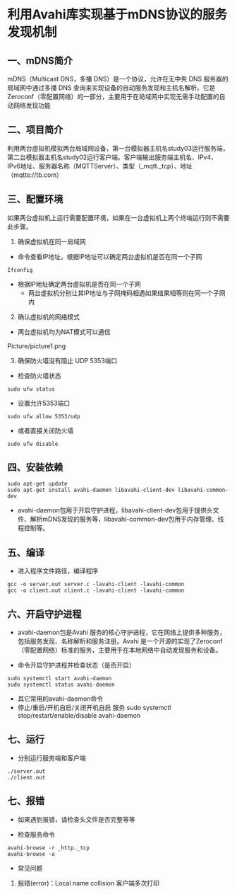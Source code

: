 # 利用Avahi库实现基于mDNS协议的服务发现机制

## 一、mDNS简介
mDNS（Multicast DNS，多播 DNS）是一个协议，允许在无中央 DNS 服务器的局域网中通过多播 DNS 查询来实现设备的自动服务发现和主机名解析。它是Zeroconf（零配置网络）的一部分，主要用于在局域网中实现无需手动配置的自动网络发现功能
## 二、项目简介
利用两台虚拟机模拟两台局域网设备，第一台模拟器主机名study03运行服务端，第二台模拟器主机名study02运行客户端。客户端输出服务端主机名、IPv4、IPv6地址、服务器名称（MQTTServer）、类型（_mqtt._tcp）、地址（mqtts://tb.com）
## 三、配置环境
如果两台虚拟机上运行需要配置环境，如果在一台虚拟机上两个终端运行则不需要此步骤。
1. 确保虚拟机在同一局域网
* 命令查看IP地址，根据IP地址可以确定两台虚拟机是否在同一个子网

``` shell
Ifconfig
```

* 根据IP地址确定两台虚拟机是否在同一个子网
  * 两台虚拟机分别让其IP地址与子网掩码相遇如果结果相等则在同一个子网内

2. 确认虚拟机的网络模式
* 两台虚拟机均为NAT模式可以通信

Picture/picture1.png

3. 确保防火墙没有阻止 UDP 5353端口
* 检查防火墙状态

```shell
sudo ufw status
```

* 设置允许5353端口

```shell
sudo ufw allow 5353/udp
```

* 或者直接关闭防火墙

```shell
sudo ufw disable
```

## 四、安装依赖

```shell
sudo apt-get update
sudo apt-get install avahi-daemon libavahi-client-dev libavahi-common-dev
```

* avahi-daemon包用于开启守护进程，libavahi-client-dev包用于提供头文件、解析mDNS发现的服务等，libavahi-common-dev包用于内存管理、线程控制等。

## 五、编译
* 进入程序文件路径，编译程序

```shell
gcc -o server.out server.c -lavahi-client -lavahi-common
gcc -o client.out client.c -lavahi-client -lavahi-common
```

## 六、开启守护进程
* avahi-daemon包是Avahi 服务的核心守护进程，它在网络上提供多种服务，包括服务发现、名称解析和服务注册。Avahi 是一个开源的实现了Zeroconf（零配置网络）标准的服务，主要用于在本地网络中自动发现服务和设备。

* 命令开启守护进程并检查状态（是否开启）

```shell
sudo systemctl start avahi-daemon
sudo systemctl status avahi-daemon
```
* 其它常用的avahi-daemon命令
 * 停止/重启/开机自启/关闭开机自启 服务
sudo systemctl stop/restart/enable/disable avahi-daemon

## 七、运行
* 分别运行服务端和客户端

```shell
./server.out
./client.out
```

## 七、报错
* 如果遇到报错，请检查头文件是否完整等等

* 检查服务命令

```shell
avahi-browse -r _http._tcp
avahi-browse -a
```

* 常见问题
1. 报错(error)：Local name collision
客户端多次打印
